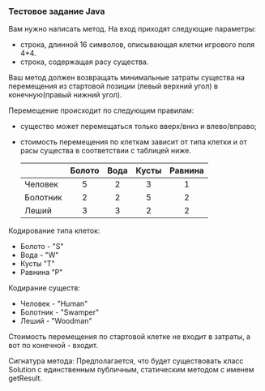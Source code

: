 ### Тестовое задание Java
Вам нужно написать метод.
На вход приходят следующие параметры:
- строка, длинной 16 символов, описывающая клетки игрового поля 4*4.
- строка, содержащая расу существа.

Ваш метод должен возвращать минимальные затраты существа на перемещения из стартовой позиции
(левый верхний угол) в конечную(правый нижний угол).

Перемещение происходит по следующим правилам:
- существо может перемещаться только вверх/вниз и влево/вправо;
- стоимость перемещения по клеткам зависит от типа клетки
  и от расы существа в соответствии с таблицей ниже.
  
    |          | Болото | Вода | Кусты | Равнина |
    | -------- |:------:|:----:|:-----:|:-------:|
    |Человек   |    5   |   2  |   3   |    1    |
    |Болотник  |    2   |   2  |   5   |    2    |
    |Леший     |    3   |   3  |   2   |    2    |
  
  
Кодирование типа клеток:
- Болото - "S"
- Вода - "W"
- Кусты "T"
- Равнина "P"

Кодирание существ:
- Человек - "Human"
- Болотник - "Swamper"
- Леший - "Woodman"

Стоимость перемещения по стартовой клетке не входит в затраты, а вот по конечной - входит.

Сигнатура метода:
  Предполагается, что будет существовать класс Solution с единственным публичным, статическим
  методом с именем getResult.

  
